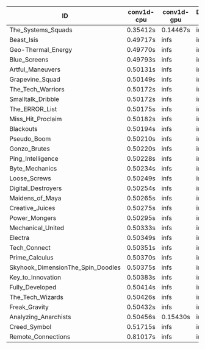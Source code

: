 |ID|conv1d-cpu|conv1d-gpu|DWSPConv2D-gpu|gemm-gpu|avg|
|-|-|-|-|-|-|
|The_Systems_Squads|0.35412s|0.14467s|infs|4.61844s|infs|
|Beast_Isis|0.49717s|infs|infs|4.54699s|infs|
|Geo-Thermal_Energy|0.49770s|infs|infs|4.59481s|infs|
|Blue_Screens|0.49793s|infs|infs|4.54446s|infs|
|Artful_Maneuvers|0.50131s|infs|infs|4.60137s|infs|
|Grapevine_Squad|0.50149s|infs|infs|4.57819s|infs|
|The_Tech_Warriors|0.50172s|infs|infs|4.63617s|infs|
|Smalltalk_Dribble|0.50172s|infs|infs|4.54679s|infs|
|The_ERROR_List|0.50175s|infs|infs|4.67657s|infs|
|Miss_Hit_Proclaim|0.50182s|infs|infs|4.58404s|infs|
|Blackouts|0.50194s|infs|infs|4.62115s|infs|
|Pseudo_Boom|0.50210s|infs|infs|4.61652s|infs|
|Gonzo_Brutes|0.50220s|infs|infs|4.57855s|infs|
|Ping_Intelligence|0.50228s|infs|infs|4.58928s|infs|
|Byte_Mechanics|0.50234s|infs|infs|4.61153s|infs|
|Loose_Screws|0.50249s|infs|infs|4.60671s|infs|
|Digital_Destroyers|0.50254s|infs|infs|4.59138s|infs|
|Maidens_of_Maya|0.50265s|infs|infs|4.61525s|infs|
|Creative_Juices|0.50275s|infs|infs|4.59642s|infs|
|Power_Mongers|0.50295s|infs|infs|4.59935s|infs|
|Mechanical_United|0.50333s|infs|infs|4.61307s|infs|
|Electra|0.50349s|infs|infs|4.62243s|infs|
|Tech_Connect|0.50351s|infs|infs|4.58901s|infs|
|Prime_Calculus|0.50370s|infs|infs|4.62651s|infs|
|Skyhook_DimensionThe_Spin_Doodles|0.50375s|infs|infs|4.62116s|infs|
|Key_to_Innovation|0.50383s|infs|infs|4.58137s|infs|
|Fully_Developed|0.50414s|infs|infs|4.60759s|infs|
|The_Tech_Wizards|0.50426s|infs|infs|4.61342s|infs|
|Freak_Gravity|0.50432s|infs|infs|4.62508s|infs|
|Analyzing_Anarchists|0.50456s|0.15430s|infs|4.59746s|infs|
|Creed_Symbol|0.51715s|infs|infs|4.57174s|infs|
|Remote_Connections|0.81017s|infs|infs|4.61327s|infs|
